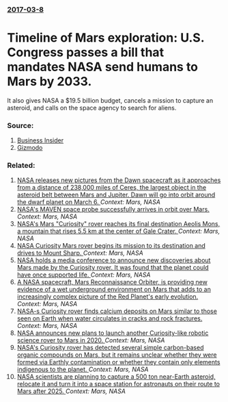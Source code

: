 ### [2017-03-8](/news/2017/03/8/index.md)

# Timeline of Mars exploration: U.S. Congress passes a bill that mandates NASA send humans to Mars by 2033. 

It also gives NASA a $19.5 billion budget, cancels a mission to capture an asteroid, and calls on the space agency to search for aliens.


### Source:

1. [Business Insider](http://www.businessinsider.com/nasa-funding-authorization-bill-2017-3)
2. [Gizmodo](http://gizmodo.com/congress-just-ordered-nasa-to-get-crackin-on-mars-and-a-1793109838)

### Related:

1. [NASA releases new pictures from the Dawn spacecraft as it approaches from a distance of 238,000 miles of Ceres, the largest object in the asteroid belt between Mars and Jupiter. Dawn will go into orbit around the dwarf planet on March 6. ](/news/2015/01/19/nasa-releases-new-pictures-from-the-dawn-spacecraft-as-it-approaches-from-a-distance-of-238-000-miles-of-ceres-the-largest-object-in-the-as.md) _Context: Mars, NASA_
2. [NASA's MAVEN space probe successfully arrives in orbit over Mars. ](/news/2014/09/22/nasa-s-maven-space-probe-successfully-arrives-in-orbit-over-mars.md) _Context: Mars, NASA_
3. [NASA's Mars "Curiosity" rover reaches its final destination Aeolis Mons, a mountain that rises 5.5 km at the center of Gale Crater. ](/news/2014/09/12/nasa-s-mars-curiosity-rover-reaches-its-final-destination-aeolis-mons-a-mountain-that-rises-5-5-km-at-the-center-of-gale-crater.md) _Context: Mars, NASA_
4. [NASA Curiosity Mars rover begins its mission to its destination and drives to Mount Sharp. ](/news/2013/07/8/nasa-curiosity-mars-rover-begins-its-mission-to-its-destination-and-drives-to-mount-sharp.md) _Context: Mars, NASA_
5. [NASA holds a media conference to announce new discoveries about Mars made by the Curiosity rover. It was found that the planet could have once supported life. ](/news/2013/03/12/nasa-holds-a-media-conference-to-announce-new-discoveries-about-mars-made-by-the-curiosity-rover-it-was-found-that-the-planet-could-have-on.md) _Context: Mars, NASA_
6. [A NASA spacecraft, Mars Reconnaissance Orbiter, is providing new evidence of a wet underground environment on Mars that adds to an increasingly complex picture of the Red Planet's early evolution. ](/news/2013/01/20/a-nasa-spacecraft-mars-reconnaissance-orbiter-is-providing-new-evidence-of-a-wet-underground-environment-on-mars-that-adds-to-an-increasin.md) _Context: Mars, NASA_
7. [NASA-s Curiosity rover finds calcium deposits on Mars similar to those seen on Earth when water circulates in cracks and rock fractures. ](/news/2013/01/19/nasa-s-curiosity-rover-finds-calcium-deposits-on-mars-similar-to-those-seen-on-earth-when-water-circulates-in-cracks-and-rock-fractures.md) _Context: Mars, NASA_
8. [NASA announces new plans to launch another Curiosity-like robotic science rover to Mars in 2020. ](/news/2012/12/4/nasa-announces-new-plans-to-launch-another-curiosity-like-robotic-science-rover-to-mars-in-2020.md) _Context: Mars, NASA_
9. [NASA's Curiosity rover has detected several simple carbon-based organic compounds on Mars, but it remains unclear whether they were formed via Earthly contamination or whether they contain only elements indigenous to the planet. ](/news/2012/12/3/nasa-s-curiosity-rover-has-detected-several-simple-carbon-based-organic-compounds-on-mars-but-it-remains-unclear-whether-they-were-formed-v.md) _Context: Mars, NASA_
10. [NASA scientists are planning to capture a 500 ton near-Earth asteroid, relocate it and turn it into a space station for astronauts on their route to Mars after 2025. ](/news/2012/12/27/nasa-scientists-are-planning-to-capture-a-500-ton-near-earth-asteroid-relocate-it-and-turn-it-into-a-space-station-for-astronauts-on-their.md) _Context: Mars, NASA_
